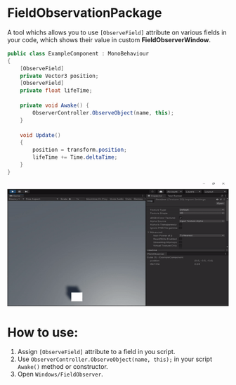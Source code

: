 # FieldObservationPackage

A tool whichs allows you to use `[ObserveField]` attribute on various fields in your code, which shows their value in custom **FieldObserverWindow**.

```cs
public class ExampleComponent : MonoBehaviour
{
    [ObserveField]
    private Vector3 position;
    [ObserveField]
    private float lifeTime;

    private void Awake() {
        ObserverController.ObserveObject(name, this);
    }

    void Update()
    {
        position = transform.position;
        lifeTime += Time.deltaTime;
    }
}
```

![text](https://github.com/magalek/FieldObservationPackage/blob/master/readme.gif)


# How to use:

1. Assign `[ObserveField]` attribute to a field in you script.
2. Use `ObserverController.ObserveObject(name, this);` in your script `Awake()` method or constructor.
3. Open `Windows/FieldObserver`.
